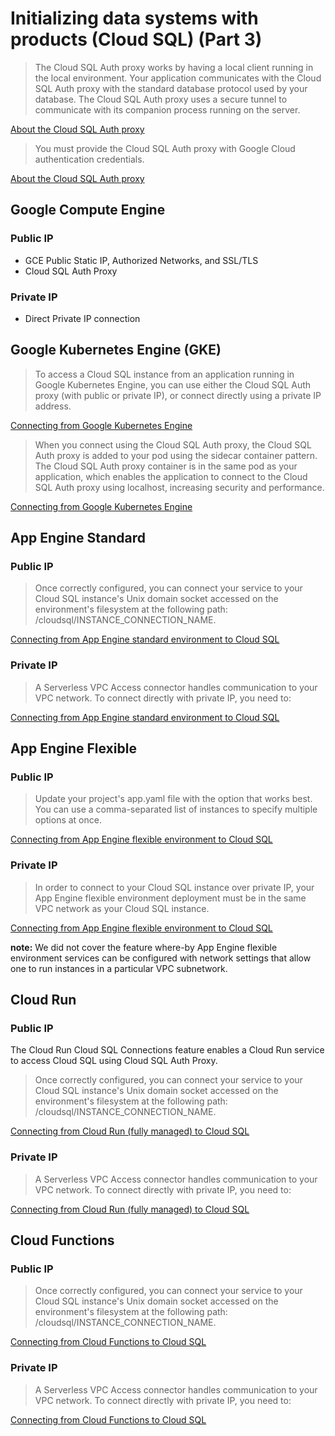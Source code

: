 # Initializing data systems with products (Cloud SQL) (Part 3)

> The Cloud SQL Auth proxy works by having a local client running in the local environment. Your application communicates with the Cloud SQL Auth proxy with the standard database protocol used by your database. The Cloud SQL Auth proxy uses a secure tunnel to communicate with its companion process running on the server.

[About the Cloud SQL Auth proxy](https://cloud.google.com/sql/docs/postgres/sql-proxy)

> You must provide the Cloud SQL Auth proxy with Google Cloud authentication credentials.

[About the Cloud SQL Auth proxy](https://cloud.google.com/sql/docs/postgres/sql-proxy)

## Google Compute Engine

### Public IP

* GCE Public Static IP, Authorized Networks, and SSL/TLS
* Cloud SQL Auth Proxy

### Private IP

* Direct Private IP connection

## Google Kubernetes Engine (GKE)

> To access a Cloud SQL instance from an application running in Google Kubernetes Engine, you can use either the Cloud SQL Auth proxy (with public or private IP), or connect directly using a private IP address.

[Connecting from Google Kubernetes Engine](https://cloud.google.com/sql/docs/postgres/connect-kubernetes-engine)

> When you connect using the Cloud SQL Auth proxy, the Cloud SQL Auth proxy is added to your pod using the sidecar container pattern. The Cloud SQL Auth proxy container is in the same pod as your application, which enables the application to connect to the Cloud SQL Auth proxy using localhost, increasing security and performance.

[Connecting from Google Kubernetes Engine](https://cloud.google.com/sql/docs/postgres/connect-kubernetes-engine)

## App Engine Standard

### Public IP

> Once correctly configured, you can connect your service to your Cloud SQL instance's Unix domain socket accessed on the environment's filesystem at the following path: /cloudsql/INSTANCE_CONNECTION_NAME.

[Connecting from App Engine standard environment to Cloud SQL](https://cloud.google.com/sql/docs/postgres/connect-app-engine-standard#public-ip-default)

### Private IP

> A Serverless VPC Access connector handles communication to your VPC network. To connect directly with private IP, you need to:

[Connecting from App Engine standard environment to Cloud SQL](https://cloud.google.com/sql/docs/postgres/connect-app-engine-standard#public-ip-default)

## App Engine Flexible

### Public IP

> Update your project's app.yaml file with the option that works best. You can use a comma-separated list of instances to specify multiple options at once.

[Connecting from App Engine flexible environment to Cloud SQL](https://cloud.google.com/sql/docs/postgres/connect-app-engine-flexible)

### Private IP

> In order to connect to your Cloud SQL instance over private IP, your App Engine flexible environment deployment must be in the same VPC network as your Cloud SQL instance.

[Connecting from App Engine flexible environment to Cloud SQL](https://cloud.google.com/sql/docs/postgres/connect-app-engine-flexible)


**note:** We did not cover the feature where-by App Engine flexible environment services can be configured with network settings that allow one to run instances in a particular VPC subnetwork.

## Cloud Run

### Public IP

The Cloud Run Cloud SQL Connections feature enables a Cloud Run service to access Cloud SQL using Cloud SQL Auth Proxy.

> Once correctly configured, you can connect your service to your Cloud SQL instance's Unix domain socket accessed on the environment's filesystem at the following path: /cloudsql/INSTANCE_CONNECTION_NAME.

[Connecting from Cloud Run (fully managed) to Cloud SQL](https://cloud.google.com/sql/docs/postgres/connect-run)

### Private IP

> A Serverless VPC Access connector handles communication to your VPC network. To connect directly with private IP, you need to:

[Connecting from Cloud Run (fully managed) to Cloud SQL](https://cloud.google.com/sql/docs/postgres/connect-run)

## Cloud Functions

### Public IP

> Once correctly configured, you can connect your service to your Cloud SQL instance's Unix domain socket accessed on the environment's filesystem at the following path: /cloudsql/INSTANCE_CONNECTION_NAME.

[Connecting from Cloud Functions to Cloud SQL](https://cloud.google.com/sql/docs/postgres/connect-functions)

### Private IP

> A Serverless VPC Access connector handles communication to your VPC network. To connect directly with private IP, you need to:

[Connecting from Cloud Functions to Cloud SQL](https://cloud.google.com/sql/docs/postgres/connect-functions)

